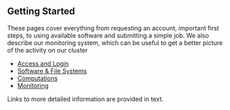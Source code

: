 ## Getting Started
These pages cover everything from requesting an account, important first steps, to using available software and submitting a simple job.
We also describe our monitoring system, which can be useful to get a better picture of the activity on our cluster

- [Access and Login](gettingstarted/access)
- [Software & File Systems](gettingstarted/software)
- [Computations](gettingstarted/computations)
- [Monitoring](gettingstarted/zabbix)
<!-- resources? -->

Links to more detailed information are provided in text.
